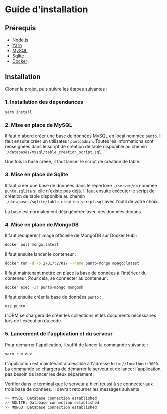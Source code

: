 # Guide d'installation

## Prérequis

- [Node.js](https://nodejs.org/en/)
- [Yarn](https://yarnpkg.com/)
- [MySQL](https://www.mysql.com/fr/)
- [Sqlite](https://www.sqlite.org/index.html)
- [Docker](https://www.docker.com/)

## Installation

Cloner le projet, puis suivre les étapes suivantes :

### 1. Installation des dépendances

```bash
yarn install
```

### 2. Mise en place de MySQL

Il faut d'abord créer une base de données MySQL en local nommée `punto`. Il faut ensuite créer un utilisateur
`puntoadmin`. Toutes les informations sont renseignées dans le script de création de table disponible au chemin
`./databases/mysql/table_creation_script.sql`.

Une fois la base créée, il faut lancer le script de création de table.

### 3. Mise en place de Sqlite

Il faut créer une base de données dans le répertoire `./server/db` nommée `punto.sqlite` si elle n'existe pas déjà.
Il faut ensuite exécuter le script de création de table disponible au chemin `./databases/sqlite/table_creation_script.sql` avec l'outil de votre choix.

La base est normalement déjà générée avec des données dedans.

### 4. Mise en place de MongoDB

Il faut récupérer l'image officielle de MongoDB sur Docker Hub :

```bash
docker pull mongo:latest
```

Il faut ensuite lancer le conteneur :

```bash
docker run -d -p 27017:27017 --name punto-mongo mongo:latest
```

Il faut maintenant mettre en place la base de données à l'intérieur du conteneur. Pour cela, se connecter au conteneur :

```bash
docker exec -it punto-mongo mongosh
```

Il faut ensuite créer la base de données `punto` :

```bash
use punto
```

L'ORM se chargera de créer les collections et les documents nécessaires lors de l'exécution du code.

### 5. Lancement de l'application et du serveur

Pour démarrer l'application, il suffit de lancer la commande suivante :

```bash
yarn run dev
```

L'application est maintenant accessible à l'adresse `http://localhost:3000`.
La commande se chargera de démarrer le serveur et de lancer l'application, pas besoin de lancer les deux séparément.

Vérifier dans le terminal que le serveur a bien réussi à se connecter aux trois base de données.
Il devrait retourner les messages suivants :

```bash
>> MYSQL: Database connection established
>> SQLITE: Database connection established
>> MONGO: Database connection established
```

